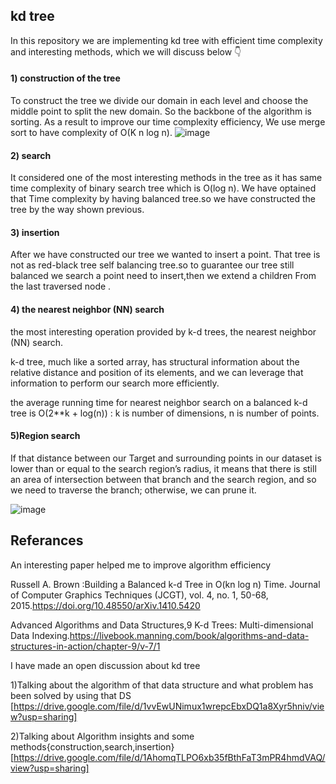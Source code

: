 ## kd tree
In this repository we are implementing kd tree with efficient time complexity and interesting methods, which we will discuss below 👇

#### 1) construction of the tree 
To construct the tree we divide our domain in each level and choose the middle point to split the new domain.
So the backbone of the algorithm is sorting. As a result to improve our time complexity efficiency, We use merge sort to have complexity of O(K n log n).
   ![image](https://user-images.githubusercontent.com/67281513/158078588-44d8930c-712e-4b83-8fe0-6bfbcf88488c.png)


#### 2) search 
It considered one of the most interesting methods in  the tree as it has same time complexity of binary search tree which is O(log n).
We have optained that Time complexity by having balanced tree.so we have constructed the tree by the way shown previous.

#### 3) insertion
After we have constructed our tree we wanted to insert a point.
That tree is not as red-black tree self balancing tree.so to guarantee our tree still balanced we search a point need to insert,then we extend a children
From the last traversed node .

#### 4) the nearest neighbor (NN) search
the most interesting operation provided by k-d trees, the
nearest neighbor (NN) search.

k-d tree, much like a sorted array, has structural information about the
relative distance and position of its elements, and we can leverage that information to
perform our search more efficiently.

the average running time for nearest neighbor search on a balanced
k-d tree is O(2**k + log(n)) : k is number of dimensions, n is number of points.

#### 5)Region search
 If that distance between our Target and surrounding points in our dataset is lower than or equal to the search region’s
radius, it means that there is still an area of intersection between that branch and the search region, and so we need to traverse the branch; otherwise, we can prune it.

![image](https://user-images.githubusercontent.com/67281513/159442810-0a52fbae-3268-49bb-9064-2792509a27ed.png)






## Referances
An interesting paper helped me to improve algorithm efficiency 

Russell A. Brown :Building a Balanced k-d Tree in O(kn log n) Time. Journal of Computer Graphics Techniques (JCGT), vol. 4, no. 1, 50-68, 2015.https://doi.org/10.48550/arXiv.1410.5420

Advanced Algorithms and Data Structures,9 K-d Trees: Multi-dimensional Data Indexing.https://livebook.manning.com/book/algorithms-and-data-structures-in-action/chapter-9/v-7/1


I have made an open discussion about kd tree

1)Talking about the algorithm of that data structure and what problem has been solved by using that DS [https://drive.google.com/file/d/1vvEwUNimux1wrepcEbxDQ1a8Xyr5hniv/view?usp=sharing]

2)Talking about Algorithm insights and some methods{construction,search,insertion} [https://drive.google.com/file/d/1AhomqTLPO6xb35fBthFaT3mPR4hmdVAQ/view?usp=sharing]

